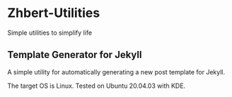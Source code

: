 # Zhbert-Utilities
Simple utilities to simplify life

## Template Generator for Jekyll

A simple utility for automatically generating a new post template for Jekyll. 

The target OS is Linux. Tested on Ubuntu 20.04.03 with KDE.
